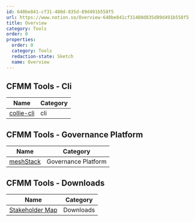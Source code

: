```yaml
---
id: 640be841-cf31-480d-835d-89d491b558f5
url: https://www.notion.so/Overview-640be841cf31480d835d89d491b558f5
title: Overview
category: Tools
order: 0
properties:
  order: 0
  category: Tools
  redaction-state: Sketch
  name: Overview
---
```


<!-- included database 627fe3b0-0475-4f87-a37c-5136a4d00ac3 -->
## CFMM Tools - Cli

| Name                                   | Category |
| -------------------------------------- | -------- |
| [collie-cli](/tools/cli/collie-cli.md) | cli      |

## CFMM Tools - Governance Platform

| Name                                                 | Category            |
| ---------------------------------------------------- | ------------------- |
| [meshStack](/tools/governance-platform/meshstack.md) | Governance Platform |

## CFMM Tools - Downloads

| Name                                                   | Category  |
| ------------------------------------------------------ | --------- |
| [Stakeholder Map](/tools/downloads/stakeholder-map.md) | Downloads |

